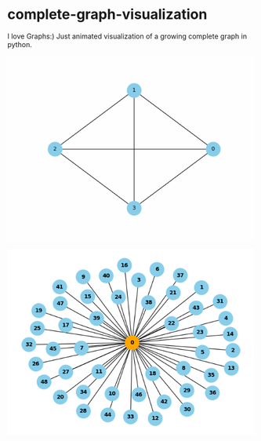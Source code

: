 # complete-graph-visualization
I love Graphs:)
Just animated visualization of a growing complete graph in python.

![Complete Graph Animation](complete_graph.gif)

![Start Graph animation soon](star_graph.png)


